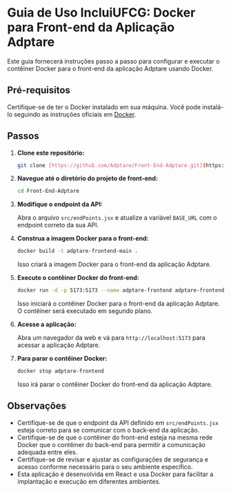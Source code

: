 # Guia de Uso IncluiUFCG: Docker para Front-end da Aplicação Adptare

Este guia fornecerá instruções passo a passo para configurar e executar o contêiner Docker para o front-end da aplicação Adptare usando Docker.

## Pré-requisitos

Certifique-se de ter o Docker instalado em sua máquina. Você pode instalá-lo seguindo as instruções oficiais em [Docker](https://docs.docker.com/get-docker/).

## Passos

1. **Clone este repositório:**
   
   ```bash
   git clone [https://github.com/Adptare/Front-End-Adptare.git](https://github.com/IncluiUFCG/Front-End-IncluiUFCG.git)
   ```

2. **Navegue até o diretório do projeto de front-end:**
   
   ```bash
   cd Front-End-Adptare
   ```

3. **Modifique o endpoint da API:**

   Abra o arquivo `src/endPoints.jsx` e atualize a variável `BASE_URL` com o endpoint correto da sua API.

4. **Construa a imagem Docker para o front-end:**
   
   ```bash
   docker build -t adptare-frontend-main .
   ```

   Isso criará a imagem Docker para o front-end da aplicação Adptare.

5. **Execute o contêiner Docker do front-end:**
   
   ```bash
   docker run -d -p 5173:5173 --name adptare-frontend adptare-frontend-main
   ```

   Isso iniciará o contêiner Docker para o front-end da aplicação Adptare. O contêiner será executado em segundo plano.

6. **Acesse a aplicação:**

   Abra um navegador da web e vá para `http://localhost:5173` para acessar a aplicação Adptare.

7. **Para parar o contêiner Docker:**
   
   ```bash
   docker stop adptare-frontend
   ```

   Isso irá parar o contêiner Docker do front-end da aplicação Adptare.

## Observações

- Certifique-se de que o endpoint da API definido em `src/endPoints.jsx` esteja correto para se comunicar com o back-end da aplicação.
- Certifique-se de que o contêiner do front-end esteja na mesma rede Docker que o contêiner do back-end para permitir a comunicação adequada entre eles.
- Certifique-se de revisar e ajustar as configurações de segurança e acesso conforme necessário para o seu ambiente específico.
- Esta aplicação é desenvolvida em React e usa Docker para facilitar a implantação e execução em diferentes ambientes.
